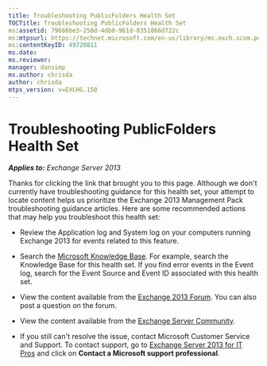 ```yaml
---
title: Troubleshooting PublicFolders Health Set
TOCTitle: Troubleshooting PublicFolders Health Set
ms:assetid: 79666be3-250d-4db0-961d-8351866d722c
ms:mtpsurl: https://technet.microsoft.com/en-us/library/ms.exch.scom.publicfolders(v=EXCHG.150)
ms:contentKeyID: 49720811
ms.date: 
ms.reviewer: 
manager: dansimp
ms.author: chrisda
author: chrisda
mtps_version: v=EXCHG.150
---
```


# Troubleshooting PublicFolders Health Set

_**Applies to:** Exchange Server 2013_

Thanks for clicking the link that brought you to this page. Although we don't currently have troubleshooting guidance for this health set, your attempt to locate content helps us prioritize the Exchange 2013 Management Pack troubleshooting guidance articles. Here are some recommended actions that may help you troubleshoot this health set:

- Review the Application log and System log on your computers running Exchange 2013 for events related to this feature.

- Search the [Microsoft Knowledge Base](http://go.microsoft.com/fwlink/p/?linkid=18175). For example, search the Knowledge Base for this health set. If you find error events in the Event log, search for the Event Source and Event ID associated with this health set.

- View the content available from the [Exchange 2013 Forum](http://go.microsoft.com/fwlink/p/?linkid=257903). You can also post a question on the forum.

- View the content available from the [Exchange Server Community](http://go.microsoft.com/fwlink/p/?linkid=14927).

- If you still can't resolve the issue, contact Microsoft Customer Service and Support. To contact support, go to [Exchange Server 2013 for IT Pros](http://go.microsoft.com/fwlink/p/?linkid=402506) and click on **Contact a Microsoft support professional**.
